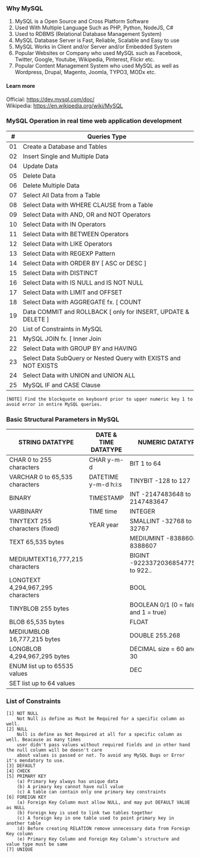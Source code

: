 ### Why MySQL
  1. MySQL is a Open Source and Cross Platform Software
  2. Used With Multiple Language Such as PHP, Python, NodeJS, C#
  3. Used to RDBMS (Relational Database Management System)
  4. MySQL Database Server is Fast, Reliable, Scalable and Easy to use
  5. MySQL Works in Client and/or Server and/or Embedded System
  6. Popular Websites or Company who used MySQL such as Facebook, Twitter, Google, Youtube, Wikipedia, Pinterest, Flickr etc.
  7. Popular Content Management System who used MySQL as well as Wordpress, Drupal, Magento, Joomla, TYPO3, MODx etc.

#### Learn more
Official: https://dev.mysql.com/doc/
<br>
Wikipedia: https://en.wikipedia.org/wiki/MySQL

### MySQL Operation in real time web application development
| # | Queries Type |
|---|--------------|
| 01 | Create a Database and Tables |
| 02 | Insert Single and Multiple Data |
| 04 | Update Data |
| 05 | Delete Data |
| 06 | Delete Multiple Data |
| 07 | Select All Data from a Table |
| 08 | Select Data with WHERE CLAUSE from a Table |
| 09 | Select Data with AND, OR and NOT Operators |
| 10 | Select Data with IN Operators |
| 11 | Select Data with BETWEEN Operators |
| 12 | Select Data with LIKE Operators |
| 13 | Select Data with REGEXP Pattern |
| 14 | Select Data with ORDER BY [ ASC or DESC ] |
| 15 | Select Data with DISTINCT |
| 16 | Select Data with IS NULL and IS NOT NULL |
| 17 | Select Data with LIMIT and OFFSET |
| 18 | Select Data with AGGREGATE fx. [ COUNT | MAX | MIN | SUM | AVG ] |
| 19 | Data COMMIT and ROLLBACK [ only for INSERT, UPDATE & DELETE ] |
| 20 | List of Constraints in MySQL |
| 21 | MySQL JOIN fx. [ Inner Join | Left Join | Right Join | Cross Join | Join ] |
| 22 | Select Data with GROUP BY and HAVING |
| 23 | Select Data SubQuery or Nested Query with EXISTS and NOT EXISTS |
| 24 | Select Data with UNION and UNION ALL |
| 25 | MySQL IF and CASE Clause |

```
[NOTE] Find the blockquote on keyboard prior to upper numeric key 1 to avoid error in entire MySQL queries.
```

### Basic Structural Parameters in MySQL
| STRING DATATYPE | DATE & TIME DATATYPE | NUMERIC DATATYPE |
|-----------------|----------------------|------------------|
| CHAR 0 to 255 characters | CHAR y-m-d | BIT 1 to 64 |
| VARCHAR	0 to 65,535 characters | DATETIME	y-m-d h:i:s	| TINYBIT	-128 to 127 |
| BINARY | TIMESTAMP | INT -2147483648 to 2147483647 |
| VARBINARY | TIME time | INTEGER |
| TINYTEXT 255 characters (fixed)	| YEAR year | SMALLINT	-32768 to 32767 |
| TEXT 65,535 bytes |  | MEDIUMINT	-8388608 to 8388607 |
| MEDIUMTEXT16,777,215 characters |  | BIGINT -9223372036854775808 to 922..	|
| LONGTEXT 4,294,967,295 characters|  | BOOL |
| TINYBLOB 255 bytes |  | BOOLEAN	0/1 (0 = false and 1 = true)|
| BLOB 65,535 bytes |  | FLOAT |
| MEDIUMBLOB 16,777,215 bytes |  | DOUBLE 255.268 |
| LONGBLOB 4,294,967,295 bytes |  | DECIMAL	size = 60 and d = 30 |
| ENUM list up to 65535 values |  | DEC |
| SET list up to 64 values |  |  |


### List of Constraints
```
[1] NOT NULL
    Not Null is define as Must be Required for a specific column as well.
[2] NULL
    Null is define as Not Required at all for a specific column as well. Beacause as many times 
    user didn't pass values without required fields and in other hand the null column will be doesn't care 
    about values is passed or not. To avoid any MySQL Bugs or Error it's mendatory to use.
[3] DEFAULT
[4] CHECK
[5] PRIMARY KEY	
    (a) Primary key always has unique data
    (b) A primary key cannot have null value
    (c) A table can contain only one primary key constraints
[6] FOREIGN KEY	
    (a) Foreign Key Column must allow NULL, and may put DEFAULT VALUE as NULL
    (b) Foreign key is used to link two tables together	
    (c) A foreign key in one table used to point primary key in another table	
    (d) Before creating RELATION remove unnecessary data from Foreign Key column	
    (e) Primary Key Column and Foreign Key Column’s structure and value type must be same	
[7] UNIQUE
```
